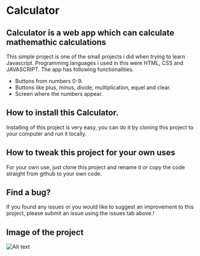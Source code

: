 # Calculator

## Calculator is a web app which can calculate mathemathic calculations

This simple project is one of the small projects i did when trying to learn Javascript. Programming languages i used in this were HTML, CSS and JAVASCRIPT. The app has following functionalities.

* Buttons from numbers 0-9.
* Buttons like plus, minus, divide, multiplication, equel and clear.
* Screen where the numbers appear.

## How to install this Calculator.

Installing of this project is very easy, you can do it by cloning this project to your computer and run it locally.

## How to tweak this project for your own uses

For your own use, just clone this project and rename it or copy the code straight from github to your own code.

## Find a bug?

If you found any issues or you would like to suggest an improvement to this project, please submit an issue using the issues tab above.!

## Image of the project
![Alt text](https://user-images.githubusercontent.com/129946468/231997035-284617fd-fc26-4bf0-bbb2-07a03adb64fc.png)

